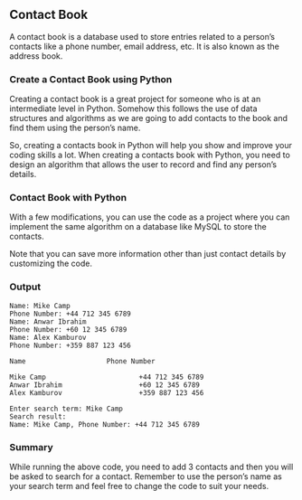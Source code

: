 ## Contact Book

A contact book is a database used to store entries related to a person’s contacts like a phone number, email address, etc. It is also known as the address book.

### Create a Contact Book using Python

Creating a contact book is a great project for someone who is at an intermediate level in Python. Somehow this follows the use of data structures and algorithms as we are going to add contacts to the book and find them using the person’s name.

So, creating a contacts book in Python will help you show and improve your coding skills a lot. When creating a contacts book with Python, you need to design an algorithm that allows the user to record and find any person’s details.

### Contact Book with Python

With a few modifications, you can use the code as a project where you can implement the same algorithm on a database like MySQL to store the contacts.

Note that you can save more information other than just contact details by customizing the code.

### Output

```
Name: Mike Camp
Phone Number: +44 712 345 6789
Name: Anwar Ibrahim
Phone Number: +60 12 345 6789
Name: Alex Kamburov
Phone Number: +359 887 123 456

Name                    Phone Number

Mike Camp                       +44 712 345 6789
Anwar Ibrahim                   +60 12 345 6789
Alex Kamburov                   +359 887 123 456

Enter search term: Mike Camp
Search result:
Name: Mike Camp, Phone Number: +44 712 345 6789
```

### Summary

While running the above code, you need to add 3 contacts and then you will be asked to search for a contact. Remember to use the person’s name as your search term and feel free to change the code to suit your needs.